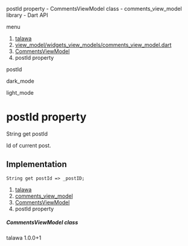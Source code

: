 




postId property - CommentsViewModel class - comments\_view\_model library - Dart API







menu

1. [talawa](../../index.html)
2. [view\_model/widgets\_view\_models/comments\_view\_model.dart](../../view_model_widgets_view_models_comments_view_model/view_model_widgets_view_models_comments_view_model-library.html)
3. [CommentsViewModel](../../view_model_widgets_view_models_comments_view_model/CommentsViewModel-class.html)
4. postId property

postId


dark\_mode

light\_mode




# postId property


String
get
postId

Id of current post.


## Implementation

```
String get postId => _postID;
```


 


1. [talawa](../../index.html)
2. [comments\_view\_model](../../view_model_widgets_view_models_comments_view_model/view_model_widgets_view_models_comments_view_model-library.html)
3. [CommentsViewModel](../../view_model_widgets_view_models_comments_view_model/CommentsViewModel-class.html)
4. postId property

##### CommentsViewModel class





talawa
1.0.0+1






